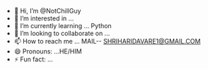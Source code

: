- 👋 Hi, I’m @NotChillGuy
- 👀 I’m interested in ...
- 🌱 I’m currently learning ... Python
- 💞️ I’m looking to collaborate on ...
- 📫 How to reach me ... MAIL-- SHRIHARIDAVARE1@GMAIL.COM
- 😄 Pronouns: ...HE/HIM
- ⚡ Fun fact: ...

<!---
NotChillGuy/NotChillGuy is a ✨ special ✨ repository because its `README.md` (this file) appears on your GitHub profile.
You can click the Preview link to take a look at your changes.
--->
